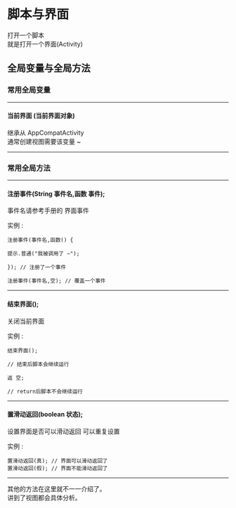 # 脚本与界面

打开一个脚本  
就是打开一个界面(Activity)

## 全局变量与全局方法

### 常用全局变量
---
#### 当前界面 (当前界面对象)  
继承从 AppCompatActivity  
通常创建视图需要该变量 ~  

---

### 常用全局方法
---
#### 注册事件(String 事件名,函数 事件);  

事件名请参考手册的 界面事件  

实例 :  

```
注册事件(事件名,函数() {

提示.普通("我被调用了 ~");

}); // 注册了一个事件

注册事件(事件名,空); // 覆盖一个事件

```
---
#### 结束界面();  

关闭当前界面  

实例 : 
```
结束界面(); 

// 结束后脚本会继续运行

返 空;

// return后脚本不会继续运行

```
---
#### 置滑动返回(boolean 状态);  

设置界面是否可以滑动返回 可以重复设置  

实例 : 
```
置滑动返回(真); // 界面可以滑动返回了
置滑动返回(假); // 界面不能滑动返回了
```
---
其他的方法在这里就不一一介绍了。  
讲到了视图都会具体分析。
